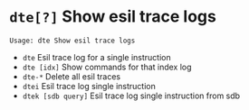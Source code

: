 <!-- TITLE: dte -->

#  `dte[?]` Show esil trace logs


```
Usage: dte Show esil trace logs
```


- `dte` Esil trace log for a single instruction
- `dte [idx]` Show commands for that index log
- `dte-*` Delete all esil traces
- `dtei` Esil trace log single instruction
- `dtek [sdb query]` Esil trace log single instruction from sdb

<p hidden>dte dte- dtei dtek</p>